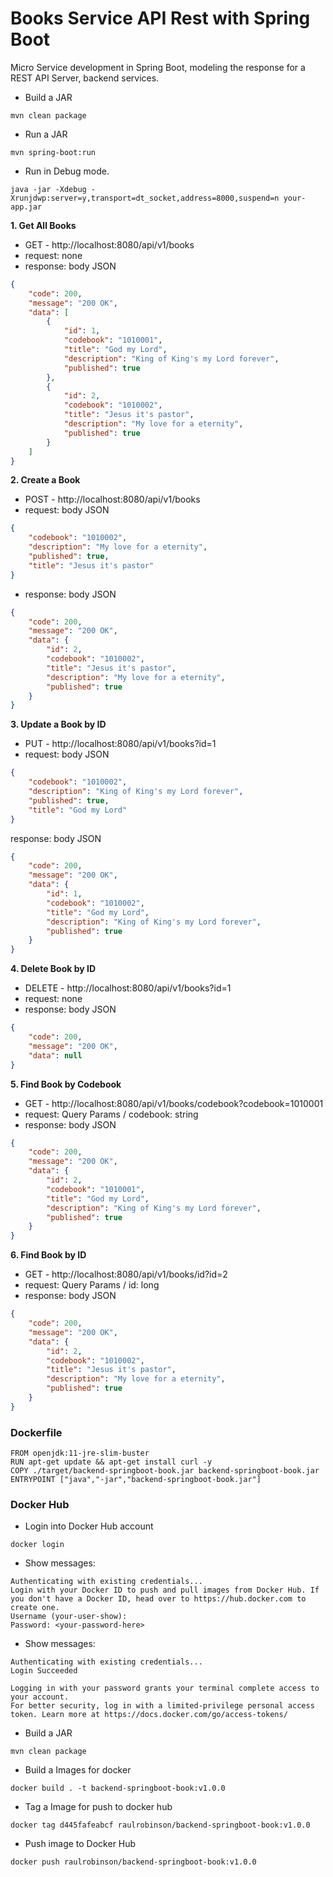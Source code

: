 # Books Service API Rest with Spring Boot

Micro Service development in Spring Boot, modeling the response for a REST API Server, backend services.

- Build a JAR
```text
mvn clean package
```
- Run a JAR
```text
mvn spring-boot:run
```
- Run in Debug mode.
```text
java -jar -Xdebug -Xrunjdwp:server=y,transport=dt_socket,address=8000,suspend=n your-app.jar
```

**1. Get All Books**
- GET - http://localhost:8080/api/v1/books
- request: none
- response: body JSON
```json
{
    "code": 200,
    "message": "200 OK",
    "data": [
        {
            "id": 1,
            "codebook": "1010001",
            "title": "God my Lord",
            "description": "King of King's my Lord forever",
            "published": true
        },
        {
            "id": 2,
            "codebook": "1010002",
            "title": "Jesus it's pastor",
            "description": "My love for a eternity",
            "published": true
        }
    ]
}
```
**2. Create a Book**
- POST - http://localhost:8080/api/v1/books
- request: body JSON
```json
{
    "codebook": "1010002",
    "description": "My love for a eternity",
    "published": true,
    "title": "Jesus it's pastor"
}
```
- response: body JSON
```json
{
    "code": 200,
    "message": "200 OK",
    "data": {
        "id": 2,
        "codebook": "1010002",
        "title": "Jesus it's pastor",
        "description": "My love for a eternity",
        "published": true
    }
}
```
**3. Update a Book by ID**
- PUT - http://localhost:8080/api/v1/books?id=1
- request: body JSON
```json
{
    "codebook": "1010002",
    "description": "King of King's my Lord forever",
    "published": true,
    "title": "God my Lord"
}
```
response: body JSON
```json
{
    "code": 200,
    "message": "200 OK",
    "data": {
        "id": 1,
        "codebook": "1010002",
        "title": "God my Lord",
        "description": "King of King's my Lord forever",
        "published": true
    }
}
```
**4. Delete Book by ID**
- DELETE - http://localhost:8080/api/v1/books?id=1
- request: none
- response: body JSON
```json
{
    "code": 200,
    "message": "200 OK",
    "data": null
}
```
**5. Find Book by Codebook**
- GET - http://localhost:8080/api/v1/books/codebook?codebook=1010001
- request: Query Params / codebook: string
- response: body JSON
```json
{
    "code": 200,
    "message": "200 OK",
    "data": {
        "id": 2,
        "codebook": "1010001",
        "title": "God my Lord",
        "description": "King of King's my Lord forever",
        "published": true
    }
}
```
**6. Find Book by ID**
- GET - http://localhost:8080/api/v1/books/id?id=2
- request: Query Params / id: long
- response: body JSON
```json
{
    "code": 200,
    "message": "200 OK",
    "data": {
        "id": 2,
        "codebook": "1010002",
        "title": "Jesus it's pastor",
        "description": "My love for a eternity",
        "published": true
    }
}
```

### Dockerfile

```text
FROM openjdk:11-jre-slim-buster
RUN apt-get update && apt-get install curl -y
COPY ./target/backend-springboot-book.jar backend-springboot-book.jar
ENTRYPOINT ["java","-jar","backend-springboot-book.jar"]
```

### Docker Hub

- Login into Docker Hub account
```text
docker login
```
- Show messages:
```text
Authenticating with existing credentials...
Login with your Docker ID to push and pull images from Docker Hub. If you don't have a Docker ID, head over to https://hub.docker.com to create one.
Username (your-user-show):
Password: <your-password-here>
```
- Show messages:
```text
Authenticating with existing credentials...
Login Succeeded

Logging in with your password grants your terminal complete access to your account.
For better security, log in with a limited-privilege personal access token. Learn more at https://docs.docker.com/go/access-tokens/
```
- Build a JAR
```text
mvn clean package
```
- Build a Images for docker
```text
docker build . -t backend-springboot-book:v1.0.0
```
- Tag a Image for push to docker hub
```text
docker tag d445fafeabcf raulrobinson/backend-springboot-book:v1.0.0
```
- Push image to Docker Hub
```text
docker push raulrobinson/backend-springboot-book:v1.0.0
```